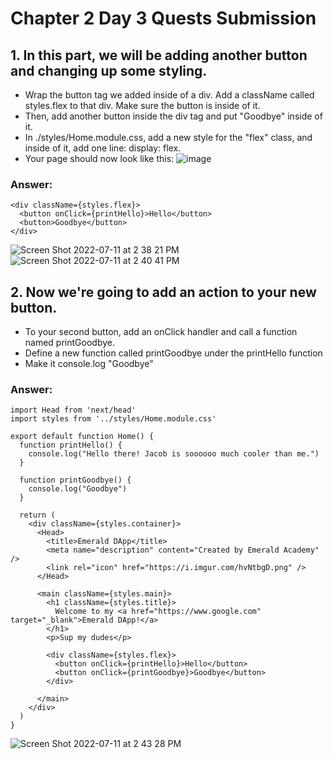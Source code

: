 # Chapter 2 Day 3 Quests Submission

## 1. In this part, we will be adding another button and changing up some styling.

- Wrap the button tag we added inside of a div. Add a className called styles.flex to that div. Make sure the button is inside of it.
- Then, add another button inside the div tag and put "Goodbye" inside of it.
- In ./styles/Home.module.css, add a new style for the "flex" class, and inside of it, add one line: display: flex.
- Your page should now look like this:
![image](https://user-images.githubusercontent.com/104539205/178342052-a62ebbcf-797e-49d7-9aa5-c43439065a4d.png)

### Answer:
``` cadence
<div className={styles.flex}>
  <button onClick={printHello}>Hello</button>
  <button>Goodbye</button>
</div>
```
![Screen Shot 2022-07-11 at 2 38 21 PM](https://user-images.githubusercontent.com/104539205/178344688-f05f28be-e92b-416d-b143-1d8c7631cb41.png)
![Screen Shot 2022-07-11 at 2 40 41 PM](https://user-images.githubusercontent.com/104539205/178345118-da760005-be8a-493b-ac77-fdad651c5a48.png)

## 2. Now we're going to add an action to your new button.
- To your second button, add an onClick handler and call a function named printGoodbye.
- Define a new function called printGoodbye under the printHello function
- Make it console.log "Goodbye"

### Answer:

``` cadence
import Head from 'next/head'
import styles from '../styles/Home.module.css'

export default function Home() {
  function printHello() {
    console.log("Hello there! Jacob is soooooo much cooler than me.")
  }

  function printGoodbye() {
    console.log("Goodbye")
  }

  return (
    <div className={styles.container}>
      <Head>
        <title>Emerald DApp</title>
        <meta name="description" content="Created by Emerald Academy" />
        <link rel="icon" href="https://i.imgur.com/hvNtbgD.png" />
      </Head>

      <main className={styles.main}>
        <h1 className={styles.title}>
          Welcome to my <a href="https://www.google.com" target="_blank">Emerald DApp!</a>
        </h1>
        <p>Sup my dudes</p>

        <div className={styles.flex}>
          <button onClick={printHello}>Hello</button>
          <button onClick={printGoodbye}>Goodbye</button>
        </div>
       
      </main>
    </div>
  )
}
```
![Screen Shot 2022-07-11 at 2 43 28 PM](https://user-images.githubusercontent.com/104539205/178345536-3c893162-1708-4274-8a24-087b22276885.png)
